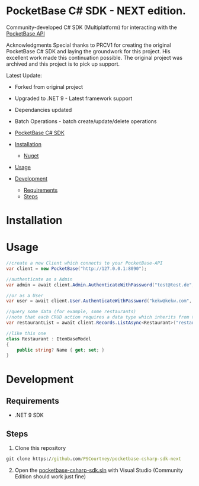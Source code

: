PocketBase C# SDK - NEXT edition. 
======================================================================

Community-developed C# SDK (Multiplatform) for interacting with the [PocketBase API](https://pocketbase.io/docs)

Acknowledgments
Special thanks to PRCV1 for creating the original PocketBase C# SDK and laying the groundwork for this project. His excellent work made this continuation possible.
The original project was archived and this project is to pick up support.

Latest Update:
- Forked from original project
- Upgraded to .NET 9 - Latest framework support
- Dependancies updated
- Batch Operations - batch create/update/delete operations


- [PocketBase C# SDK](#pocketbase-c-sdk)
- [Installation](#installation)
  - [Nuget](#nuget)
- [Usage](#usage)
- [Development](#development)
  - [Requirements](#requirements)
  - [Steps](#steps)

# Installation

# Usage
```c#
//create a new Client which connects to your PocketBase-API
var client = new PocketBase("http://127.0.0.1:8090");

//authenticate as a Admin
var admin = await client.Admin.AuthenticateWithPassword("test@test.de", "0123456789");

//or as a User
var user = await client.User.AuthenticateWithPassword("kekw@kekw.com", "0123456789");

//query some data (for example, some restaurants)
//note that each CRUD action requires a data type which inherits from the base class 'ItemBaseModel'.
var restaurantList = await client.Records.ListAsync<Restaurant>("restaurants");

//like this one
class Restaurant : ItemBaseModel
{
    public string? Name { get; set; }
}
```

# Development

## Requirements
- .NET 9 SDK

## Steps
1. Clone this repository
```cmd
git clone https://github.com/PSCourtney/pocketbase-csharp-sdk-next
```
2. Open the [pocketbase-csharp-sdk.sln](pocketbase-csharp-sdk.sln) with Visual Studio (Community Edition should work just fine)
